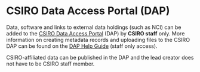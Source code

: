 # CSIRO Data Access Portal (DAP) 

Data, software and links to external data holdings (such as NCI) can be added to the [CSIRO Data Access Portal](https://data.csiro.au/) (DAP) by **CSIRO staff** only. More information on creating metadata records and uploading files to the CSIRO DAP can be found on the [DAP Help Guide](https://confluence.csiro.au/display/dap/Deposit+and+Manage+Data) (staff only access).

 CSIRO-affiliated data can be published in the DAP and the lead creator does not have to be CSIRO staff member.
